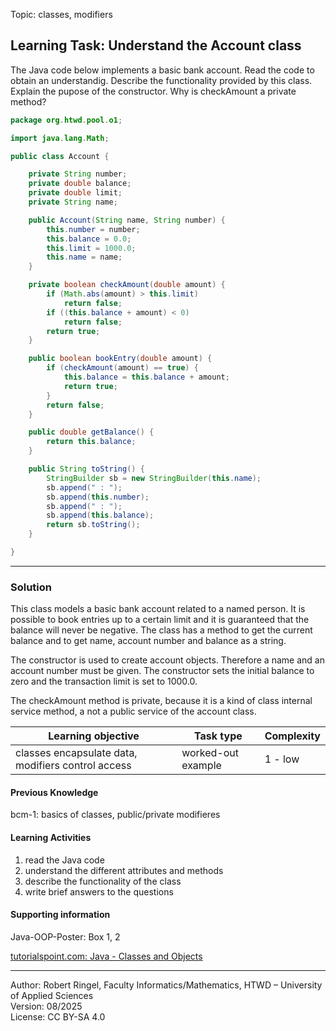 Topic: classes, modifiers

## Learning Task: Understand the Account class

The Java code below implements a basic bank account. Read the code to obtain an understandig. Describe the functionality provided by this class. Explain the pupose of the constructor. Why is checkAmount a private method?

``` java
package org.htwd.pool.o1;

import java.lang.Math;

public class Account {

    private String number;
    private double balance;
    private double limit;
    private String name;

    public Account(String name, String number) {
        this.number = number;
        this.balance = 0.0;
        this.limit = 1000.0;
        this.name = name;
    }

    private boolean checkAmount(double amount) {
        if (Math.abs(amount) > this.limit)
            return false;
        if ((this.balance + amount) < 0)
            return false;
        return true;
    }

    public boolean bookEntry(double amount) {
        if (checkAmount(amount) == true) {
            this.balance = this.balance + amount;
            return true;
        }
        return false;
    }

    public double getBalance() {
        return this.balance;
    }

    public String toString() {
        StringBuilder sb = new StringBuilder(this.name);
        sb.append(" : ");
        sb.append(this.number);
        sb.append(" : ");
        sb.append(this.balance);
        return sb.toString();
    }

}
```

---------------------------------------

### Solution
This class models a basic bank account related to a named person. It is possible to book entries up to a certain limit and it is guaranteed that the balance will never be negative. The class has a method to get the current balance and to get name, account number and balance as a string.

The constructor is used to create account objects. Therefore a name and an account number must be given. The constructor sets the initial balance to zero and the transaction limit is set to 1000.0.

The checkAmount method is private, because it is a kind of class internal service method, a not a public service of the account class.


| **Learning objective**                         | **Task type**   | **Complexity** |
| ---------------------------------------------- | --------------- | -------------- |
| classes encapsulate data, modifiers control access | worked-out example | 1 - low |  

#### Previous Knowledge

bcm-1: basics of classes, public/private modifieres  

#### Learning Activities

1) read the Java code
2) understand the different attributes and methods
3) describe the functionality of the class
4) write brief answers to the questions

#### Supporting information

Java-OOP-Poster: Box 1, 2

[tutorialspoint.com: Java - Classes and Objects](https://www.tutorialspoint.com/java/java_object_classes.htm)  

---------------------------------------
Author: Robert Ringel, Faculty Informatics/Mathematics, HTWD – University of Applied Sciences  
Version: 08/2025            
License: CC BY-SA 4.0
